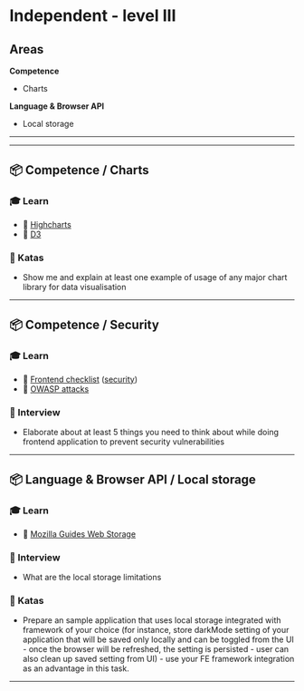 # Independent - level III

## Areas

**Competence**

- Charts

**Language & Browser API**

- Local storage

---


---

## 📦 Competence / Charts

### 🎓 Learn

- 📗 [Highcharts](https://www.highcharts.com/)
- 📙 [D3](https://d3js.org/)

### 📝 Katas

- Show me and explain at least one example of usage of any major chart library for data visualisation

---

## 📦 Competence / Security

### 🎓 Learn

- 📗 [Frontend checklist](https://frontendchecklist.io/) ([security](https://github.com/thedaviddias/Front-End-Checklist#security))
- 📗 [OWASP attacks](https://www.owasp.org/index.php/Category:Attack)

### 🎤 Interview

- Elaborate about at least 5 things you need to think about while doing frontend application to prevent security vulnerabilities

---

## 📦 **Language & Browser API** / Local storage

### 🎓 Learn

- 📗 [Mozilla Guides Web Storage](https://developer.mozilla.org/en-US/docs/Web/API/Web_Storage_API)

### 🎤 Interview

- What are the local storage limitations

### 📝 Katas

- Prepare an sample application that uses local storage integrated with framework of your choice (for instance, store darkMode setting of your application that will be saved only locally and can be toggled from the UI - once the browser will be refreshed, the setting is persisted - user can also clean up saved setting from UI) - use your FE framework integration as an advantage in this task.

---